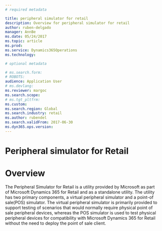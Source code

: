 ```yaml
---
# required metadata

title: peripheral simulator for retail
description: Overview for peripheral simulator for retail
author: ruben-delgado
manager: AnnBe
ms.date: 05/24/2017
ms.topic: article
ms.prod: 
ms.service: Dynamics365Operations
ms.technology:

# optional metadata

# ms.search.form:
# ROBOTS: 
audience: Application User
# ms.devlang: 
ms.reviewer: margoc
ms.search.scope:
# ms.tgt_pltfrm: 
ms.custom: 
ms.search.region: Global
ms.search.industry: retail
ms.author: rubendel
ms.search.validFrom: 2017-06-30
ms.dyn365.ops.version: 
---
```

# Peripheral simulator for Retail

# Overview
The Peripheral Simulator for Retail is a utility provided by Microsoft as part of Microsoft Dynamics 365 for Retail and as a standalone utility. The utility has two primary components, a virtual peripheral simulator and a point-of sale(POS) simulator. The virtual peripheral simulator is primarily provided to support testing of scenarios that would normally require physical point of sale peripheral devices, whereas the POS simulator is used to test physical peripheral devices for compatibility with Microsoft Dynamics 365 for Retail without the need to deploy the point of sale client. 




